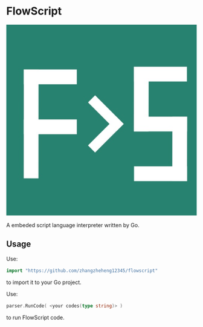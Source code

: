 # FlowScript

![FlowScript Logo](icon/FlowScriptIcon.jpeg)

A embeded script language interpreter written by Go.

## Usage

Use:

```go
import "https://github.com/zhangzheheng12345/flowscript" 
```

to import it to your Go project. 

Use:

```go
parser.RunCode( <your codes(type string)> )
```

to run FlowScript code.